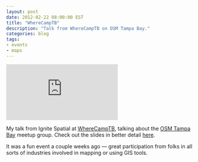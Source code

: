 ```yaml
---
layout: post
date: 2012-02-22 08:00:00 EST
title: "WhereCampTB"
description: "Talk from WhereCampTB on OSM Tampa Bay."
categories: blog
tags:
- events
- maps
---
```


<div class="embed">
<iframe src="http://www.youtube.com/embed/iwoSUOPcRpk?rel=0" frameborder="0" allowfullscreen></iframe>
</div>

My talk from Ignite Spatial at [WhereCampTB](http://wherecamptb.org), talking about the [OSM Tampa Bay](http://osmtampabay.org) meetup group. Check out the slides in better detail [here](http://speakerdeck.com/u/colemanm/p/osm-tampa-bay).

It was a fun event a couple weeks ago &mdash; great participation from folks in all sorts of industries involved in mapping or using GIS tools.
